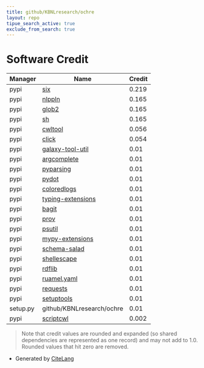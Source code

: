 ```yaml
---
title: github/KBNLresearch/ochre
layout: repo
tipue_search_active: true
exclude_from_search: true
---
```

# Software Credit

|Manager|Name|Credit|
|-------|----|------|
|pypi|[six](https://github.com/benjaminp/six)|0.219|
|pypi|[nlppln](https://github.com/nlppln/nlppln)|0.165|
|pypi|[glob2](http://github.com/miracle2k/python-glob2/)|0.165|
|pypi|[sh](https://github.com/amoffat/sh)|0.165|
|pypi|[cwltool](https://github.com/common-workflow-language/cwltool)|0.056|
|pypi|[click](https://pypi.org/project/click)|0.054|
|pypi|[galaxy-tool-util](https://github.com/galaxyproject/galaxy)|0.01|
|pypi|[argcomplete](https://pypi.org/project/argcomplete)|0.01|
|pypi|[pyparsing](https://pypi.org/project/pyparsing)|0.01|
|pypi|[pydot](https://pypi.org/project/pydot)|0.01|
|pypi|[coloredlogs](https://pypi.org/project/coloredlogs)|0.01|
|pypi|[typing-extensions](https://pypi.org/project/typing-extensions)|0.01|
|pypi|[bagit](https://pypi.org/project/bagit)|0.01|
|pypi|[prov](https://pypi.org/project/prov)|0.01|
|pypi|[psutil](https://pypi.org/project/psutil)|0.01|
|pypi|[mypy-extensions](https://pypi.org/project/mypy-extensions)|0.01|
|pypi|[schema-salad](https://pypi.org/project/schema-salad)|0.01|
|pypi|[shellescape](https://pypi.org/project/shellescape)|0.01|
|pypi|[rdflib](https://pypi.org/project/rdflib)|0.01|
|pypi|[ruamel.yaml](https://pypi.org/project/ruamel.yaml)|0.01|
|pypi|[requests](https://pypi.org/project/requests)|0.01|
|pypi|[setuptools](https://pypi.org/project/setuptools)|0.01|
|setup.py|github/KBNLresearch/ochre|0.01|
|pypi|[scriptcwl](https://github.com/nlesc/scriptcwl)|0.002|


> Note that credit values are rounded and expanded (so shared dependencies are represented as one record) and may not add to 1.0. Rounded values that hit zero are removed.


- Generated by [CiteLang](https://github.com/vsoch/citelang)

